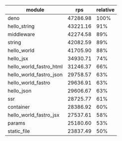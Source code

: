 
| module                  | rps      | relative |
| ----------------------- | -------- | -------- |
| deno                    | 47286.98 | 100%     |
| hello_string            | 43221.16 | 91%      |
| middleware              | 42274.58 | 89%      |
| string                  | 42082.59 | 89%      |
| hello_world             | 41705.90 | 88%      |
| hello_jsx               | 34930.71 | 74%      |
| hello_world_fastro_html | 31246.37 | 66%      |
| hello_world_fastro_json | 29758.57 | 63%      |
| hello_world_fastro      | 29636.91 | 63%      |
| hello_json              | 29606.67 | 63%      |
| ssr                     | 28725.77 | 61%      |
| container               | 28386.92 | 60%      |
| hello_world_fastro_jsx  | 27537.61 | 58%      |
| params                  | 25180.60 | 53%      |
| static_file             | 23837.49 | 50%      |